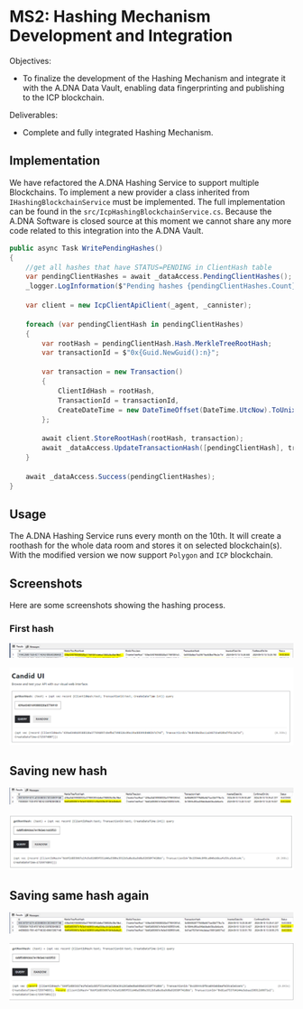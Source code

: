 # MS2: Hashing Mechanism Development and Integration
Objectives: 
* To finalize the development of the Hashing Mechanism and integrate it with the A.DNA Data Vault, enabling data fingerprinting and publishing to the ICP blockchain.

Deliverables:
* Complete and fully integrated Hashing Mechanism.

## Implementation

We have refactored the A.DNA Hashing Service to support multiple Blockchains. To implement a new provider a class inherited from `IHashingBlockchainService` must be implemented. The full implementation can be found in the `src/IcpHashingBlockchainService.cs`. Because the A.DNA Software is closed source at this moment we cannot share any more code related to this integration into the A.DNA Vault.


```c#
public async Task WritePendingHashes()
{
    //get all hashes that have STATUS=PENDING in ClientHash table
    var pendingClientHashes = await _dataAccess.PendingClientHashes();
    _logger.LogInformation($"Pending hashes {pendingClientHashes.Count}");

    var client = new IcpClientApiClient(_agent, _cannister);

    foreach (var pendingClientHash in pendingClientHashes)
    {
        var rootHash = pendingClientHash.Hash.MerkleTreeRootHash;
        var transactionId = $"0x{Guid.NewGuid():n}";

        var transaction = new Transaction()
        {
            ClientIdHash = rootHash,
            TransactionId = transactionId,
            CreateDateTime = new DateTimeOffset(DateTime.UtcNow).ToUnixTimeSeconds()
        };

        await client.StoreRootHash(rootHash, transaction);
        await _dataAccess.UpdateTransactionHash([pendingClientHash], transactionId);
    }

    await _dataAccess.Success(pendingClientHashes);
}
```

## Usage
The A.DNA Hashing Service runs every month on the 10th. It will create a roothash for the whole data room and stores it on selected blockchain(s). With the modified version we now support `Polygon` and `ICP` blockchain.

## Screenshots
Here are some screenshots showing the hashing process.

### First hash
![](pics/db1.PNG)

![](pics/candid1.PNG)

## Saving new hash
![](pics/db2.PNG)

![](pics/candid2.PNG)

## Saving same hash again
![](pics/db3.PNG)

![](pics/candid3.PNG)



